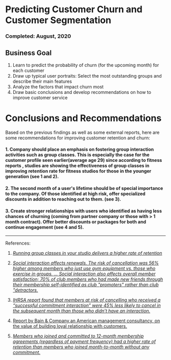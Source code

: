 # Predicting Customer Churn and Customer Segmentation
### Completed: August, 2020

## Business Goal
1. Learn to predict the probability of churn (for the upcoming month) for each customer
2. Draw up typical user portraits: Select the most outstanding groups and describe their main features
3. Analyze the factors that impact churn most
4. Draw basic conclusions and develop recommendations on how to improve customer service

# Conclusions and Recommendations
Based on the previous findings as well as some external reports, here are some recommendations for improving customer retention and churn:

#### 1. Company should place an emphasis on fostering group interaction activities such as group classes. This is especially the case for the customer profile seen earlier(average age 29) since according to fitness reports , studies are showing the effectiveness of group classes in improving retention rate for fitness studios for those in the younger generation (see 1 and 2).

#### 2. The second month of a user's lifetime should be of special importance to the company. Of those identified at high risk, offer specialized discounts in addition to reaching out to them. (see 3).

#### 3. Create stronger relationships with users who identified as having less chances of churning (coming from partner company or those with > 1 month contract). Offer better discounts or packages for both and continue engagement (see 4 and 5).


------------------------------------------------------------------------------------------------------------
References:
1. <i><a href="https://www.glofox.com/blog/the-gym-membership-retention-statistics-worth-retaining-in-2019/">Running group classes in your studio delivers a higher rate of retention</a></i>


2. <i><a href="https://www.ihrsa.org/improve-your-club/15-surprising-facts-about-health-club-member-retention/">Social interaction affects renewals. The risk of cancellation was 56% higher among members who just use gym equipment vs. those who exercise in groups. ... Social interaction also affects overall member satisfaction; 70% of club members who had made new friends through their membership self-identified as club "promoters" rather than club "detractors.</a></i>


3. <i><a href="https://www.ihrsa.org/improve-your-club/10-ways-member-engagement-drives-health-club-retention/">IHRSA report found that members at risk of cancelling who received a “successful commitment interaction” were 45% less likely to cancel in the subsequent month than those who didn’t have an interaction.</a></i>


4. <a href="https://media.bain.com/Images/BB_Prescription_cutting_costs.pdf">Report by Bain & Company,an American management consultancy, on the value of building loyal relationship with customers.</a>


5. <i><a href="https://www.precor.com/en-us/resources/one-million-strong-study-retention">Members who joined and committed to 12-month membership agreements (regardless of payment frequency) had a higher rate of retention than members who joined month-to-month without any commitment.</a></i>
